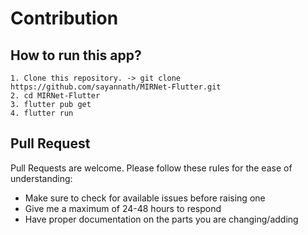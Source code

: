 # Contribution

## How to run this app?

```
1. Clone this repository. -> git clone https://github.com/sayannath/MIRNet-Flutter.git
2. cd MIRNet-Flutter
3. flutter pub get
4. flutter run
```

## Pull Request

Pull Requests are welcome. Please follow these rules for the ease of understanding:
* Make sure to check for available issues before raising one
* Give me a maximum of 24-48 hours to respond
* Have proper documentation on the parts you are changing/adding
